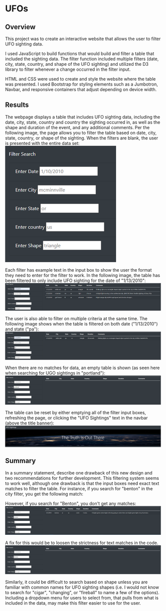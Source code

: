 # UFOs

## Overview
This project was to create an interactive website that allows the user to filter UFO sighting data.

I used JavaScript to build functions that would build and filter a table that included the sighting data. The filter function included multiple filters (date, city, state, country, and shape of the UFO sighting) and utilized the D3 library to filter whenever a change occurred in the filter input.

HTML and CSS were used to create and style the website where the table was presented. I used Bootstrap for styling elements such as a Jumbotron, Navbar, and responsive containers that adjust depending on device width.

## Results

The webpage displays a table that includes UFO sighting data, including the date, city, state, country and country the sighting occurred in, as well as the shape and duration of the event, and any additional comments. Per the following image, the page allows you to filter the table based on date, city, state, country, or shape of the sighting. When the filters are blank, the user is presented with the entire data set:
![Filters](Images/Filters.png)

Each filter has example text in the input box to show the user the format they need to enter for the filter to work. In the following image, the table has been filtered to only include UFO sighting for the date of "1/13/2010":
![Filters_on_date](Images/Filter_on_date.png)

The user is also able to filter on multiple criteria at the same time. The following image shows when the table is filtered on both date ("1/13/2010") and state ("pa"):
![Filters_on_date_state](Images/Filter_on_date_state.png)

When there are no matches for data, an empty table is shown (as seen here when searching for UGO sightings in "portland"):
![Filter_na](Images/Filter_na.png)

The table can be reset by either emptying all of the filter input boxes, refreshing the page, or clicking the "UFO Sightings" text in the navbar (above the title banner):
![navbar](Images/navbar.png)

## Summary
 In a summary statement, describe one drawback of this new design and two recommendations for further development.
 This filtering system seems to work well, although one drawback is that the input boxes need exact text matches to filter the table. For instance, if you search for "benton" in the city filter, you get the following match:

 However, if you search for "Benton", you don't get any matches:
 ![Filters_benton](Images/Filter_benton.png)

 A fix for this would be to loosen the strictness for text matches in the code.
![Filters_Benton_1](Images/Filter_Benton_1.png)

 Similarly, it could be difficult to search based on shape unless you are familiar with common names for UFO sighting shapes (i.e. I would not know to search for "cigar", "changing", or "fireball" to name a few of the options). Including a dropdown menu for users to select from, that pulls from what is included in the data, may make this filter easier to use for the user.
